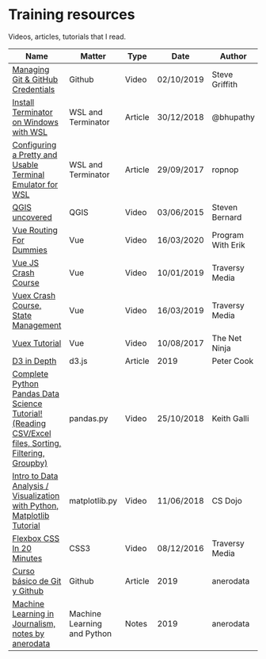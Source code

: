 # Training resources

Videos, articles, tutorials that I read.

|  Name | Matter | Type | Date | Author | Record |
|---|---|---|---|---|---|
| [Managing Git & GitHub Credentials](https://www.youtube.com/watch?v=mskIcsJFzcI)  | Github  | Video | 02/10/2019 | Steve Griffith | |
| [Install Terminator on Windows with WSL](https://medium.com/@bhupathy/install-terminator-on-windows-with-wsl-2826591d2156)  | WSL and Terminator  | Article | 30/12/2018 | @bhupathy | |
| [Configuring a Pretty and Usable Terminal Emulator for WSL](https://blog.ropnop.com/configuring-a-pretty-and-usable-terminal-emulator-for-wsl/)  | WSL and Terminator  | Article | 29/09/2017 | ropnop | |
| [QGIS uncovered](https://www.youtube.com/playlist?list=PL7HotvlLKHCs9nD1fFUjSOsZrsnctyV2R) | QGIS | Video | 03/06/2015 | Steven Bernard | [QGIS-Uncovered](https://github.com/anerodata/formacion/tree/master/QGIS/QGIS-Uncovered) |
| [Vue Routing For Dummies](https://www.youtube.com/watch?v=-uCUCmrNgeo) | Vue | Video | 16/03/2020 | Program With Erik | [portfolio](https://github.com/anerodata/portfolio) |
| [Vue JS Crash Course](https://www.youtube.com/watch?v=Wy9q22isx3U&) | Vue | Video | 10/01/2019 |  Traversy Media | [vue-cli](https://github.com/anerodata/formacion/tree/master/Javascript/vue-cli) |
| [Vuex Crash Course, State Management](https://www.youtube.com/watch?v=5lVQgZzLMHc) | Vue | Video | 16/03/2019 |  Traversy Media | [vue-vuex](https://github.com/anerodata/formacion/tree/master/javascript/vue-vuex) |
| [Vuex Tutorial](https://www.youtube.com/playlist?list=PL4cUxeGkcC9i371QO_Rtkl26MwtiJ30P2) | Vue | Video | 10/08/2017 | The Net Ninja | [portfolio](https://github.com/anerodata/portfolio) |
| [D3 in Depth](https://www.d3indepth.com/) | d3.js | Article | 2019 | Peter Cook | |
| [Complete Python Pandas Data Science Tutorial! (Reading CSV/Excel files, Sorting, Filtering, Groupby)](https://www.youtube.com/watch?v=vmEHCJofslg) | pandas.py | Video | 25/10/2018 | Keith Galli | [tutorial-pandas](https://github.com/anerodata/formacion/tree/master/python/apuntes-pandas) |
| [Intro to Data Analysis / Visualization with Python, Matplotlib Tutorial](https://www.youtube.com/watch?v=a9UrKTVEeZA&t=590s) | matplotlib.py | Video | 11/06/2018 | CS Dojo | [tutorial-matplotlib](https://github.com/anerodata/formacion/tree/master/python/tutorial-matplotlib) |
| [Flexbox CSS In 20 Minutes](https://www.youtube.com/watch?v=JJSoEo8JSnc) | CSS3 | Video | 08/12/2016 | Traversy Media | [css-flexbox](https://github.com/anerodata/formacion/tree/master/html-css/css-flexbox) |
| [Curso básico de Git y Github](https://github.com/anerodata/formacion/tree/master/otros/apuntes-github) | Github | Article | 2019 | anerodata | | 
| [Machine Learning in Journalism, notes by anerodata](https://github.com/anerodata/formacion/tree/master/otros/machine-learning-in-journalism) | Machine Learning and Python | Notes | 2019 | anerodata | | 